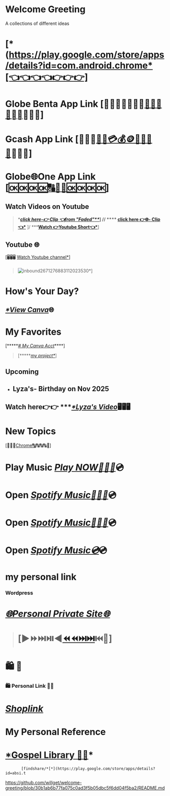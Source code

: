 ####
# Welcome Greeting
A collections of different ideas
 > 

####
# [*(https://play.google.com/store/apps/details?id=com.android.chrome*[👈👈👈👈👉👉👉]
 
> ####
# Globe Benta App Link [🔗⛓️‍💥⛓️‍💥⛓️‍💥[🌐🌐🌐🌐⛓️‍💥](https://play.google.com/store/apps/details?id=com.globe.globebenta)🔗🔗🔗]
>
> ####
# Gcash App Link [🔗🔗🔗[🔗💵💳💰🪙📩💌🏧🔗](https://play.google.com/store/apps/details?id=com.globe.gcash.android)🔗🔗🔗]

 ####
 # Globe🌐One App Link [🆗🆗🆗[🆗🔠🔡🔢🆗](https://play.google.com/store/apps/details?id=ph.com.globe.globeonesuperapp)🆗🆗🆗]
>####
 ## Watch Videos on Youtube
 > ****[*click here-👉 Clip 👈from "Faded"***](https://youtube.com/clip/UgkxnuxdLHJsQCcrb0TFZnRaZVV5-eopgoCx?si=G9NJ2874i0IeZqe6)*]  //
  >  **** [click here 👉🌐- Clip👈*](https://youtube/clip/UgkxHpKLRjADx3VWUeGvLiNlMbrH06Y7JP3F?si=-38LOzrN9KN_r7pJ)**  ]/
> *****[Watch 👉Youtube Short👈*](https://youtube/shorts/_NinazWF4qw?si=qUPGSSoDIYlMO0jp)**]
  ## Youtube 🌐
  [🖥️🖥️🖥️ [Watch Youtube channel*](https://www.youtube/@WilliamFamily-1938)]
>  ####
> ![inbound2671276883112023530](https://github/user-attachments/assets/c617cd10-03a7-46ee-9a6a-afc19f828458)*]
>####
 # How's Your Day?
 ####
 ## *[*View Canva]()*🌐
>####
# My Favorites
[*****[*# My Canva Acct*](https://play.google/store/apps/details?id=com.canva.editor)****]
> [******[my project*](https://gabeandreaproj4.my.canva.site/hello)*]
>####
 ## Upcoming
- ## Lyza's- Birthday on Nov 2025
 > ####
  ## Watch here👉👉 ****[*Lyza's Video](https://github/user-attachments/assets/575e043b-bd1b-42b7-a576-0d7e1e4098fb)*🖥️🖥️🖥️

>####
# New Topics

####
[🔗🔠🔠[Chrome🔠](https://play.google.com/store/apps/details?id=com.android.chrome)🔠🔠🔠🔗]
 # Play Music *[*Play NOW*🎹🎸🎺](https://open.spotify/track/)*💿
> ####
# Open *[Spotify Music🎹🎺🎸](https://open.spotify/)*💿 
# Open *[Spotify Music🎸🎸🎺](    https://play.google/store/apps/details?id=com.spotify.music      )*💿
# Open *[Spotify Music💿](https://www.spotify)*💿
>####
# my personal link
> ####
### Wordpress
>####
 # *[🌐Personal Private Site🌐](https://william3164.wordpress.com/)*

 >####
># [▶️⏩⏭️⏯️◀️[⏪⏪⏭️⏭️](https://play.google.com/store/apps/details?id=instagram.android)⏮️🔼]


 ######
 #        🛍️            🛒
### 🛍️ Personal Link 🛒🛒 
>  ######
 # *[Shoplink](https://play.google/store/apps/details?id=com.shopee.ph )*

####

  >
  # My Personal Reference
  # [*Gospel Library 📖📘](https://play.google.com/store/apps/details?id=org.lds.ldssa)*


> 

           [findshare/*[*](https://play.google.com/store/apps/details?id=absi.t


           
https://github.com/willget/welcome-greeting/blob/30b1ab6b77fa075c0ad3f5b05dbc5f6dd04f5ba2/README.md


